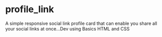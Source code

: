 # profile_link
A simple responsive social link profile card that can enable you share all your social links at once...Dev using Basics HTML and CSS
